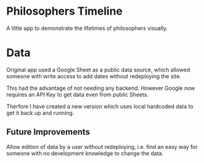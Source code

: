 # Philosophers Timeline

A little app to demonstrate the lifetimes of philosophers visually.

# Data

Original app used a Google Sheet as a public data source, which allowed someone with write access to add dates without redeploying the site.

This had the advantage of not needing any backend. However Google now requires an API Key to get data even from public Sheets.

Therfore I have created a new version which uses local hardcoded data to get it back up and running.

## Future Improvements

Allow edition of data by a user without redeploying, i.e. find an easy way for someone with no development knowledge to change the data.
